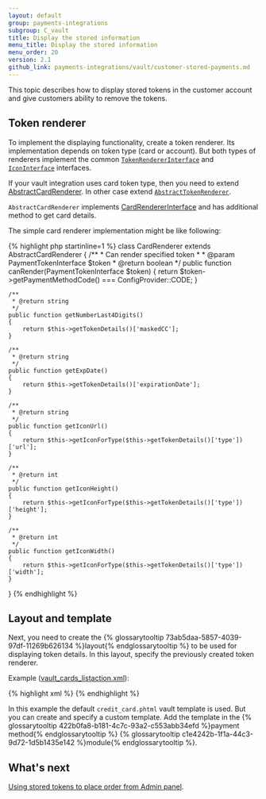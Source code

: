 ```yaml
---
layout: default
group: payments-integrations
subgroup: C_vault
title: Display the stored information
menu_title: Display the stored information
menu_order: 20
version: 2.1
github_link: payments-integrations/vault/customer-stored-payments.md
---
```


This topic describes how to display stored tokens in the customer account and give customers ability to remove the tokens. 

## Token renderer
To implement the displaying functionality, create a token renderer. Its
implementation depends on token type (card or account). But both  types of renderers
implement the common [`TokenRendererInterface`]({{site.mage2100url}}app/code/Magento/Vault/Block/TokenRendererInterface.php)
and [`IconInterface`]({{site.mage2100url}}app/code/Magento/Vault/Block/Customer/IconInterface.php) interfaces.

If your vault integration uses card token type, then you need to extend [AbstractCardRenderer]({{site.mage2100url}}app/code/Magento/Vault/Block/AbstractCardRenderer.php). In other case extend [`AbstractTokenRenderer`]({{site.mage2100url}}app/code/Magento/Vault/Block/AbstractTokenRenderer.php).

`AbstractCardRenderer` implements [CardRendererInterface]({{site.mage2100url}}app/code/Magento/Vault/Block/CardRendererInterface.php) and
has additional method to get card details.

The simple card renderer implementation might be like following:

{% highlight php startinline=1 %}
class CardRenderer extends AbstractCardRenderer
{
    /**
     * Can render specified token
     *
     * @param PaymentTokenInterface $token
     * @return boolean
     */
    public function canRender(PaymentTokenInterface $token)
    {
        return $token->getPaymentMethodCode() === ConfigProvider::CODE;
    }

    /**
     * @return string
     */
    public function getNumberLast4Digits()
    {
        return $this->getTokenDetails()['maskedCC'];
    }

    /**
     * @return string
     */
    public function getExpDate()
    {
        return $this->getTokenDetails()['expirationDate'];
    }

    /**
     * @return string
     */
    public function getIconUrl()
    {
        return $this->getIconForType($this->getTokenDetails()['type'])['url'];
    }

    /**
     * @return int
     */
    public function getIconHeight()
    {
        return $this->getIconForType($this->getTokenDetails()['type'])['height'];
    }

    /**
     * @return int
     */
    public function getIconWidth()
    {
        return $this->getIconForType($this->getTokenDetails()['type'])['width'];
    }
}
{% endhighlight %}

## Layout and template

Next, you need to create the {% glossarytooltip 73ab5daa-5857-4039-97df-11269b626134 %}layout{% endglossarytooltip %} to be used for displaying token details. In this layout, specify the previously created token renderer.

Example ([vault_cards_listaction.xml]({{site.mage2100url}}app/code/Magento/Braintree/view/frontend/layout/vault_cards_listaction.xml)):

{% highlight xml %}
<page xmlns:xsi="http://www.w3.org/2001/XMLSchema-instance" xsi:noNamespaceSchemaLocation="urn:magento:framework:View/Layout/etc/page_configuration.xsd">
    <body>
        <referenceContainer name="content">
            <referenceBlock name="vault.cards.list">
                <block class="Magento\Braintree\Block\Customer\CardRenderer" name="braintree.card.renderer" template="Magento_Vault::customer_account/credit_card.phtml"/>
            </referenceBlock>
        </referenceContainer>
    </body>
</page>
{% endhighlight %}

In this example the default `credit_card.phtml` vault template is used. But you can create and specify a custom template. Add the template in the {% glossarytooltip 422b0fa8-b181-4c7c-93a2-c553abb34efd %}payment method{% endglossarytooltip %} {% glossarytooltip c1e4242b-1f1a-44c3-9d72-1d5b1435e142 %}module{% endglossarytooltip %}.

## What's next
 [Using stored tokens to place order from Admin panel]({{page.baseurl}}payments-integrations/vault/admin-integration.html).

